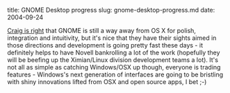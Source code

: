 title: GNOME Desktop progress
slug: gnome-desktop-progress.md
date: 2004-09-24


[Craig is right](http://www.macloco.net/blog/index.php?p=109) that GNOME is still a way away from OS X for polish, integration and intuitivity, but it's nice that they have their sights aimed in those directions and development is going pretty fast these days - it definitely helps to have Novell bankrolling a lot of the work (hopefully they will be beefing up the Ximian/Linux division development teams a lot).
It's not all as simple as catching Windows/OSX up though, everyone is trading features - Windows's next generation of interfaces are going to be bristling with shiny innovations lifted from OSX and open source apps, I bet ;-)